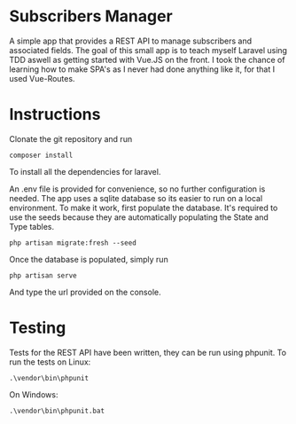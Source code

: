 # Subscribers Manager
A simple app that provides a REST API to manage subscribers and associated fields. The goal of this small app is to teach myself Laravel using TDD aswell as getting started with Vue.JS on the front. I took the chance of learning how to make SPA's as I never had done anything like it, for that I used Vue-Routes.

# Instructions
Clonate the git repository and run 
```
composer install
```
To install all the dependencies for laravel.

An .env file is provided for convenience, so no further configuration is needed. The app uses a sqlite database so its easier to run on a local environment.
To make it work, first populate the database. It's required to use the seeds because they are automatically populating the State and Type tables. 
```
php artisan migrate:fresh --seed
```

Once the database is populated, simply run
```
php artisan serve
```

And type the url provided on the console.

# Testing
Tests for the REST API have been written, they can be run using phpunit. To run the tests on Linux:
```
.\vendor\bin\phpunit
```
On Windows:
```
.\vendor\bin\phpunit.bat
```
